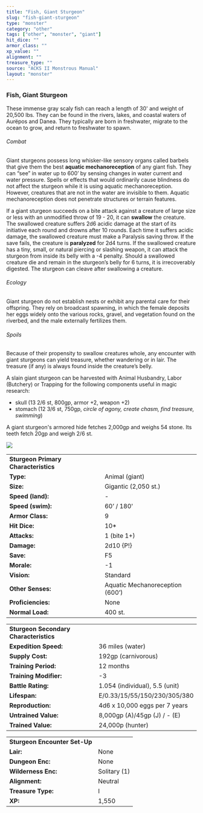 ```yaml
---
title: "Fish, Giant Sturgeon"
slug: "fish-giant-sturgeon"
type: "monster"
category: "other"
tags: ["other", "monster", "giant"]
hit_dice: ""
armor_class: ""
xp_value: ""
alignment: ""
treasure_type: ""
source: "ACKS II Monstrous Manual"
layout: "monster"
---
```


### Fish, Giant Sturgeon

These immense gray scaly fish can reach a length of 30' and weight of 20,500 lbs. They can be found
in the rivers, lakes, and coastal waters of Aurëpos and Danea. They typically are born in
freshwater, migrate to the ocean to grow, and return to freshwater to spawn.

###### Combat

Giant sturgeons possess long whisker-like sensory organs called barbels that give them the best
**aquatic mechanoreception** of any giant fish. They can “see” in water up to 600’ by sensing
changes in water current and water pressure. Spells or effects that would ordinarily cause blindness
do not affect the sturgeon while it is using aquatic mechanoreception. However, creatures that are
not in the water are invisible to them. Aquatic mechanoreception does not penetrate structures or
terrain features.

If a giant sturgeon succeeds on a bite attack against a creature of large size or less with an
unmodified throw of 19 - 20, it can **swallow** the creature. The swallowed creature suffers 2d6
acidic damage at the start of its initiative each round and drowns after 10 rounds. Each time it
suffers acidic damage, the swallowed creature must make a Paralysis saving throw. If the save fails,
the creature is **paralyzed** for 2d4 turns. If the swallowed creature has a tiny, small, or natural
piercing or slashing weapon, it can attack the sturgeon from inside its belly with a -4 penalty.
Should a swallowed creature die and remain in the sturgeon’s belly for 6 turns, it is irrecoverably
digested. The sturgeon can cleave after swallowing a creature.

###### Ecology

Giant sturgeon do not establish nests or exhibit any parental care for their offspring. They rely
on broadcast spawning, in which the female deposits her eggs widely onto the various rocks, gravel,
and vegetation found on the riverbed, and the male externally fertilizes them.

###### Spoils

Because of their propensity to swallow creatures whole, any encounter with giant sturgeons can
yield treasure, whether wandering or in lair. The treasure (if any) is always found inside the
creature’s belly.

A slain giant sturgeon can be harvested with Animal Husbandry, Labor (Butchery) or Trapping for the
following components useful in magic research:

* skull (13 2/6 st, 800gp, armor +2, weapon +2)
* stomach (12 3/6 st, 750gp, *circle of agony, create chasm, find treasure, swimming*)

A giant sturgeon's armored hide fetches 2,000gp and weighs 54 stone. Its teeth fetch 20gp and weigh
2/6 st.

![](data:image/png;base64...)

|  |  |
| --- | --- |
| **Sturgeon Primary Characteristics** | |
| **Type:** | Animal (giant) |
| **Size:** | Gigantic (2,050 st.) |
| **Speed (land):** | - |
| **Speed (swim):** | 60’ / 180' |
| **Armor Class:** | 9 |
| **Hit Dice:** | 10\* |
| **Attacks:** | 1 (bite 1+) |
| **Damage:** | 2d10 {P!} |
| **Save:** | F5 |
| **Morale:** | -1 |
| **Vision:** | Standard |
| **Other Senses:** | Aquatic Mechanoreception (600’) |
| **Proficiencies:** | None |
| **Normal Load:** | 400 st. |

|  |  |
| --- | --- |
| **Sturgeon Secondary Characteristics** | |
| **Expedition Speed:** | 36 miles (water) |
| **Supply Cost:** | 192gp (carnivorous) |
| **Training Period:** | 12 months |
| **Training Modifier:** | -3 |
| **Battle Rating:** | 1.054 (individual), 5.5 (unit) |
| **Lifespan:** | E/0.33/15/55/150/230/305/380 |
| **Reproduction:** | 4d6 x 10,000 eggs per 7 years |
| **Untrained Value:** | 8,000gp (A)/45gp (J) / - (E) |
| **Trained Value:** | 24,000p (hunter) |

|  |  |
| --- | --- |
| **Sturgeon Encounter Set-Up** | |
| **Lair:** | None |
| **Dungeon Enc:** | None |
| **Wilderness Enc:** | Solitary (1) |
| **Alignment:** | Neutral |
| **Treasure Type:** | I |
| **XP:** | 1,550 |
